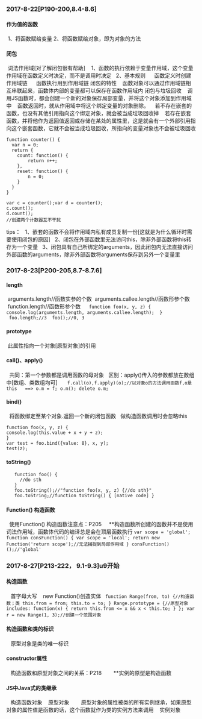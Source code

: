 ### 2017-8-22[P190-200,8.4-8.6]
#### 作为值的函数
  1、将函数赋给变量
  2、将函数赋给对象，即为对象的方法
#### 闭包
  词法作用域[对了解闭包很有帮助]
    1、函数的执行依赖于变量作用域，这个变量作用域在函数定义时决定，而不是调用时决定
    2、基本规则
      函数定义时创建作用域链
      函数执行用到作用域链
 闭包的特性
    函数对象可以通过作用域链相互串联起来，函数体内部的变量都可以保存在函数作用域内
 闭包与垃圾回收
    调用JS函数时，都会创建一个新的对象保存局部变量，并将这个对象添加到作用域中
    函数返回时，就从作用域中将这个绑定变量的对象删除。
    若不存在嵌套的函数，也没有其他引用指向这个绑定对象，就会被当成垃圾回收掉
    若存在嵌套函数，并将他作为返回值返回或存储在某处的属性里，这是就会有一个外部引用指向这个嵌套函数，它就不会被当成垃圾回收，所指向的变量对象也不会被垃圾回收
```
function counter() {
  var n = 0;
  return {
    count: function() {
        return n++;
    },
    reset: function() {
        n = 0;
    }
  }
}

var c = counter();var d = counter();
c.count();
d.count();
//创建两个计数器互不干扰
```
  tips：
    1、嵌套的函数不会将作用域内私有成员复制一份[这就是为什么循环时需要使用闭包的原因]
    2、闭包在外部函数里无法访问this，除非外部函数将this转存为一个变量
    3、闭包具有自己所绑定的arguments，因此闭包内无法直接访问外部函数的arguments，除非外部函数将arguments保存到另外一个变量里
    
### 2017-8-23[P200-205,8.7-8.7.6]
#### length
  arguments.length//函数实参的个数
  arguments.callee.length//函数形参个数
  function.length//函数形参个数
  ```
  function foo(x, y, z) {
	    console.log(arguments.length, arguments.callee.length);
  }
  foo.length;//3
  foo();//0, 3
  ```
#### prototype
   此属性指向一个对象[原型对象]的引用
#### call()、apply()
   共同：第一个参数都是调用函数的母对象
   区别：apply()传入的参数都放在数组中[数组、类数组均可]
   ```
   f.call(o),f.apply)(o);//以对象o的方法调用函数f,o是this
   ==>
   o.m = f;
   o.m();
   delete o.m;
   ```
#### bind()
   将函数绑定至某个对象.返回一个新的闭包函数
   做构造函数调用时会忽略this
```
function foo(x, y, z) {
console.log(this.value + x + y + z);
}
var test = foo.bind({value: 8}, x, y);
test(z);
```
#### toString()
```
   function foo() {
     //do sth
   }
   foo.toString();//"function foo(x, y, z) {//do sth}"
   foo.toString;//function toString() { [native code] }
```
#### Function() 构造函数
   使用Function() 构造函数注意点：P205
     **构造函数所创建的函数并不是使用词法作用域，函数体代码的编译总是会在顶层函数执行
     ```
	     var scope = 'global';
	     function consFunction() {
	       var scope = 'local';
	       return new Function('return scope');//无法捕捉到局部作用域
	     }
	     consFunction()();//'global'
     ```
### 2017-8-27[P213-222， 9.1-9.3]u9开始
#### 构造函数
    首字母大写
    new Function()创造实体
    ```
	    function Range(from, to) {//构造函数；类
		this.from = from;
		this.to = to;
	    }
	    Range.prototype = {//原型对象
		includes: function(x) {
		    return this.from <= x && x < this.to;
		}
	    };
	    var r = new Range(1, 3);//创建一个范围对象
    ```    
#### 构造函数和类的标识
    原型对象是类的唯一标识   
#### constructor属性
    构造函数和原型对象之间的关系：P218
        **实例的原型是构造函数	
#### JS中Java式的类继承
    构造函数对象
    原型对象
        原型对象的属性被类的所有实例继承，如果原型对象的属性值是函数的话，这个函数就作为类的实例方法来调用
    实例对象
    
